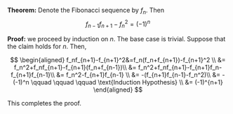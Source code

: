 **Theorem:** Denote the Fibonacci sequence by $f_n$. Then
$$
f_{n-1}f_{n+1}-f_n^2=(-1)^n
$$

**Proof:** we proceed by induction on $n$. The base case is trivial. Suppose that the claim holds for $n$. Then,

$$
\begin{aligned}
f_nf_{n+1}-f_{n+1}^2&=f_n(f_n+f_{n+1})-f_{n+1}^2 \\
&=
f_n^2+f_nf_{n+1}-f_{n+1}(f_n+f_{n-1})\\
&=
f_n^2+f_nf_{n+1}-f_{n+1}f_n-f_{n+1}f_{n-1}\\
&=
f_n^2-f_{n+1}f_{n-1} \\
&=
-(f_{n+1}f_{n-1}-f_n^2)\\
&=
-(-1)^n \qquad \qquad \qquad \text{Induction Hypothesis} \\
&=
(-1)^{n+1}
\end{aligned}
$$

This completes the proof.
